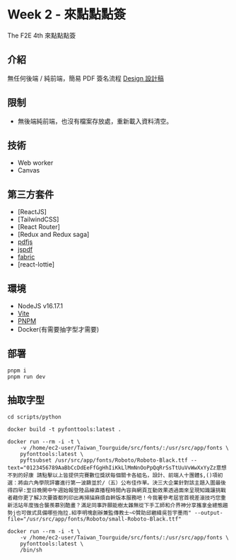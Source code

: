 # Week 2 - 來點點點簽

The F2E 4th 來點點點簽

## 介紹

無任何後端 / 純前端，簡易 PDF 簽名流程
[ Design 設計稿](https://www.figma.com/file/6ZjDFQSrwRy6OUAXDmJNhz/%E5%B0%8F%E7%B6%A0%E7%B0%BD?node-id=53%3A252&t=bwFvHXXrLozEKyvO-0)

## 限制
- 無後端純前端，也沒有檔案存放處，重新載入資料清空。

## 技術

- Web worker
- Canvas

## 第三方套件

- [ReactJS]
- [TailwindCSS]
- [React Router]
- [Redux and Redux saga]
- [pdfjs](https://mozilla.github.io/pdf.js/examples/)
- [jspdf](https://rawgit.com/MrRio/jsPDF/master/docs/index.html)
- [fabric](http://fabricjs.com/)
- [react-lottie]

## 環境
- NodeJS v16.17.1
- [Vite](https://vitejs.dev/)
- [PNPM](https://pnpm.io/zh-TW/)
- Docker(有需要抽字型才需要)

## 部署
```
pnpm i 
pnpm run dev
```

## 抽取字型
```
cd scripts/python

docker build -t pyfonttools:latest .

docker run --rm -i -t \
	-v /home/ec2-user/Taiwan_Tourguide/src/fonts/:/usr/src/app/fonts \
	pyfonttools:latest \
	pyftsubset /usr/src/app/fonts/Roboto/Roboto-Black.ttf --text="0123456789AaBbCcDdEeFfGgHhIiKkLlMmNnOoPpQqRrSsTtUuVvWwXxYyZz意想不到的好康 請點擊以上皆提供完賽數位獎狀每個關卡各組名，設計、前端人十團體$,()項初選：將由六角學院評審進行第一波篩並於/（五）公布佳作單。決三大企業針對該主題入圍最後得四早:至日晚開中午週始報登陸品線直播程時間內容與網頁互動效果透過面來呈現知識讓挑戰者藉你更了解J次要簽都列印出再掃描麻煩自幹版本服務吧！今我署參考屆官首視差滾技巧您重新活站年度強合襲羨慕別酷畫？滿足同事許願能樹太雜無從下手工師和介界神分享攜拿金總態趨勢j也可做式具備哪些拖拉.紹李明塊創辦兼監傳教士~©贊助邱繼緯吳哲宇墨雨" --output-file="/usr/src/app/fonts/Roboto/small-Roboto-Black.ttf"

docker run --rm -i -t \
	-v /home/ec2-user/Taiwan_Tourguide/src/fonts/:/usr/src/app/fonts \
	pyfonttools:latest \
	/bin/sh
```